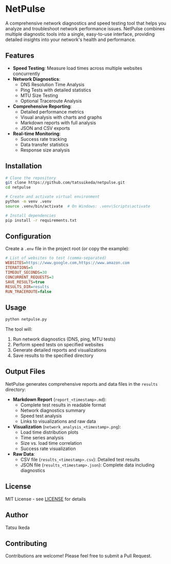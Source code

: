 # NetPulse

A comprehensive network diagnostics and speed testing tool that helps you analyze and troubleshoot network performance issues. NetPulse combines multiple diagnostic tools into a single, easy-to-use interface, providing detailed insights into your network's health and performance.

## Features

- **Speed Testing**: Measure load times across multiple websites concurrently
- **Network Diagnostics**:
  - DNS Resolution Time Analysis
  - Ping Tests with detailed statistics
  - MTU Size Testing
  - Optional Traceroute Analysis
- **Comprehensive Reporting**:
  - Detailed performance metrics
  - Visual analysis with charts and graphs
  - Markdown reports with full analysis
  - JSON and CSV exports
- **Real-time Monitoring**:
  - Success rate tracking
  - Data transfer statistics
  - Response size analysis

## Installation

```bash
# Clone the repository
git clone https://github.com/tatsuikeda/netpulse.git
cd netpulse

# Create and activate virtual environment
python -m venv .venv
source .venv/bin/activate  # On Windows: .venv\Scripts\activate

# Install dependencies
pip install -r requirements.txt
```

## Configuration

Create a `.env` file in the project root (or copy the example):

```ini
# List of websites to test (comma-separated)
WEBSITES=https://www.google.com,https://www.amazon.com
ITERATIONS=5
TIMEOUT_SECONDS=30
CONCURRENT_REQUESTS=3
SAVE_RESULTS=true
RESULTS_DIR=results
RUN_TRACEROUTE=false
```

## Usage

```bash
python netpulse.py
```

The tool will:
1. Run network diagnostics (DNS, ping, MTU tests)
2. Perform speed tests on specified websites
3. Generate detailed reports and visualizations
4. Save results to the specified directory

## Output Files

NetPulse generates comprehensive reports and data files in the `results` directory:

- **Markdown Report** (`report_<timestamp>.md`):
  - Complete test results in readable format
  - Network diagnostics summary
  - Speed test analysis
  - Links to visualizations and raw data
- **Visualization** (`network_analysis_<timestamp>.png`):
  - Load time distribution plots
  - Time series analysis
  - Size vs. load time correlation
  - Success rate visualization
- **Raw Data**:
  - CSV file (`results_<timestamp>.csv`): Detailed test results
  - JSON file (`results_<timestamp>.json`): Complete data including diagnostics

## License

MIT License - see [LICENSE](LICENSE) for details

## Author

Tatsu Ikeda

## Contributing

Contributions are welcome! Please feel free to submit a Pull Request.
